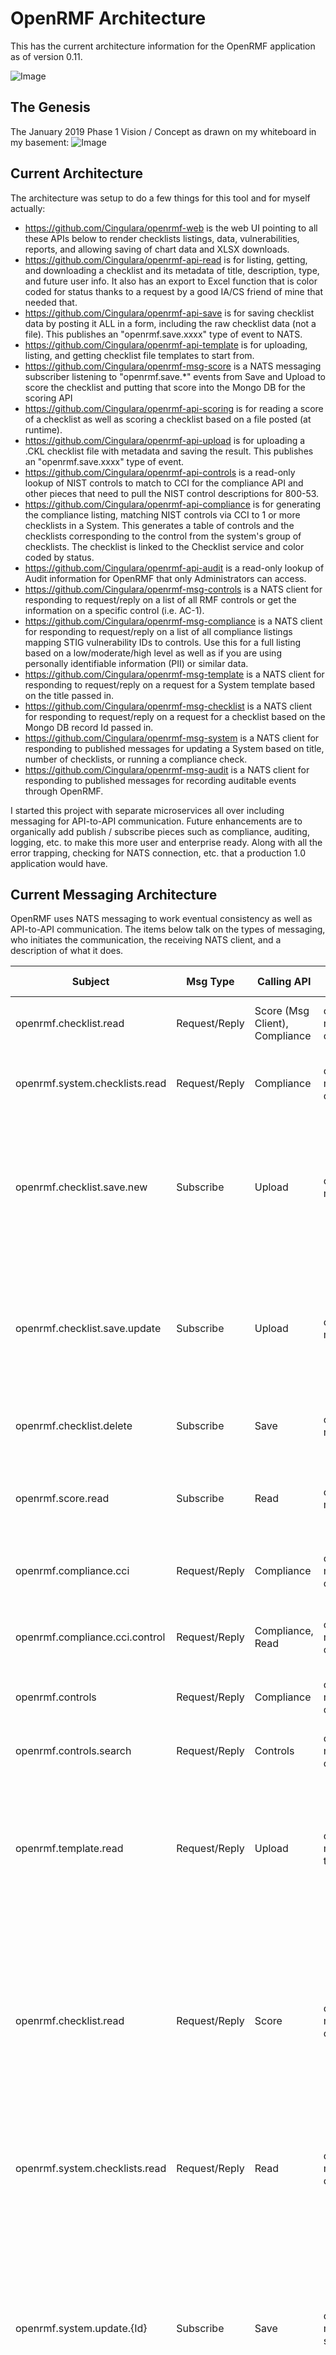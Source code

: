 # OpenRMF Architecture
This has the current architecture information for the OpenRMF application as of version 0.11.

![Image](./openRMF-Tool-Architecture.png?raw=true)

## The Genesis
The January 2019 Phase 1 Vision / Concept as drawn on my whiteboard in my basement:
![Image](./phase1-architecture-whiteboard.jpg?raw=true)

## Current Architecture

The architecture was setup to do a few things for this tool and for myself actually:
* https://github.com/Cingulara/openrmf-web is the web UI pointing to all these APIs below to render checklists listings, data, vulnerabilities, reports, and allowing saving 
of chart data and XLSX downloads.
* https://github.com/Cingulara/openrmf-api-read is for listing, getting, and downloading a checklist and its metadata of title, description, type, and future user info. It also has an export to Excel function that is color coded for status thanks to a request by a good IA/CS friend of mine that needed that.
* https://github.com/Cingulara/openrmf-api-save is for saving checklist data by posting it ALL in a form, including the raw checklist data (not a file). This publishes an "openrmf.save.xxxx" type of event to NATS.
* https://github.com/Cingulara/openrmf-api-template is for uploading, listing, and getting checklist file templates to start from.
* https://github.com/Cingulara/openrmf-msg-score is a NATS messaging subscriber listening to "openrmf.save.*" events from Save and Upload to score the checklist and putting that score into the Mongo DB for the scoring API
* https://github.com/Cingulara/openrmf-api-scoring is for reading a score of a checklist as well as scoring a checklist based on a file posted (at runtime).
* https://github.com/Cingulara/openrmf-api-upload is for uploading a .CKL checklist file with metadata and saving the result. This publishes an "openrmf.save.xxxx" type of event.
* https://github.com/Cingulara/openrmf-api-controls is a read-only lookup of NIST controls to match to CCI for the compliance API and other pieces that need to pull the NIST control descriptions for 800-53.
* https://github.com/Cingulara/openrmf-api-compliance is for generating the compliance listing, matching NIST controls via CCI to 1 or more checklists in a System. This generates a table of controls and the checklists corresponding to the control from the system's group of checklists. The checklist is linked to the Checklist service and color coded by status.
* https://github.com/Cingulara/openrmf-api-audit is a read-only lookup of Audit information for OpenRMF that only Administrators can access.
* https://github.com/Cingulara/openrmf-msg-controls is a NATS client for responding to request/reply on a list of all RMF controls or get the information on a specific control (i.e. AC-1).
* https://github.com/Cingulara/openrmf-msg-compliance is a NATS client for responding to request/reply on a list of all compliance listings mapping STIG vulnerability IDs to controls. Use this for a full listing based on a low/moderate/high level as well as if you are using personally identifiable information (PII) or similar data.
* https://github.com/Cingulara/openrmf-msg-template is a NATS client for responding to request/reply on a request for a System template based on the title passed in.
* https://github.com/Cingulara/openrmf-msg-checklist is a NATS client for responding to request/reply on a request for a checklist based on the Mongo DB record Id passed in.
* https://github.com/Cingulara/openrmf-msg-system is a NATS client for responding to published messages for updating a System based on title, number of checklists, or running a compliance check.
* https://github.com/Cingulara/openrmf-msg-audit is a NATS client for responding to published messages for recording auditable events through OpenRMF.

I started this project with separate microservices all over including messaging for API-to-API communication. Future enhancements are to organically add publish / subscribe pieces such as compliance, auditing, logging, etc. to make this more user and enterprise ready. Along with all the error trapping, checking for NATS connection, etc. that a production 1.0 application would have. 

## Current Messaging Architecture

OpenRMF uses NATS messaging to work eventual consistency as well as API-to-API communication. The items below talk on the types of messaging, who initiates the communication, the receiving NATS client, and a description of what it does.

| Subject | Msg Type | Calling API |     Receiving Client  | Description |
|---------|----------|-------------|-----------------------|-------------|
| openrmf.checklist.read | Request/Reply | Score (Msg Client), Compliance  | openrmf-msg-checklist | Ask for a full checklist/artifact record based on the ID passed in |
| openrmf.system.checklists.read | Request/Reply | Compliance          | openrmf-msg-checklist | Ask for all checklist records for a given system title passed in |
| openrmf.checklist.save.new | Subscribe | Upload | openrmf-msg-score | Grab the new uploaded checklist ID sent and generate the score of open, not applicable, not a finding, and not reviewed items across categories |
| openrmf.checklist.save.update | Subscribe | Upload | openrmf-msg-score | Grab the updated checklist ID sent and generate the score of open, not applicable, not a finding, and not reviewed items across categories |
| openrmf.checklist.delete | Subscribe | Save | openrmf-msg-score | Delete the score record for the passed in checklist ID  |
| openrmf.score.read | Subscribe | Read | openrmf-msg-score | Read API calling for the score when generating an XLSX checklist download listing the score. |
| openrmf.compliance.cci | Request/Reply | Compliance | openrmf-msg-compliance | Send back all CCI to NIST Major Controls listing. |
| openrmf.compliance.cci.control | Request/Reply | Compliance, Read | openrmf-msg-compliance | Send back a full listing of CCI items based on the NIST/RMF control passed in.  |
| openrmf.controls | Request/Reply | Compliance |  openrmf-msg-controls| Send back the list of all controls. |
| openrmf.controls.search | Request/Reply | Controls | openrmf-msg-controls | Send back a single record for the passed in control (i.e. AC-2). |
| openrmf.template.read | Request/Reply | Upload | openrmf-msg-template | Send back a single template checklist record for the passed in title. Used when you upload an XCCDF SCAP scan result to create a checklist. |
| openrmf.checklist.read | Request/Reply | Score | openrmf-msg-checklist | Send back a single checklist record for the passed in Mongo DB InternalId title. Used when you score a checklist in eventual consistency to pull the checklist and create the structure so we can do a count on status. |
| openrmf.system.checklists.read | Request/Reply | Read | openrmf-msg-checklist | Send back the list of checklists so we can export them into XLSX from the System page. |
| openrmf.system.update.{Id} | Subscribe | Save | openrmf-msg-system | When a system title is updated, make sure all references throughout the checklists are updated. We save the system group Id and the title with the checklists for easier usage throughout OpenRMF. The source-of-truth is the systemgroups collection in MongoDB. |
| openrmf.system.count.> | Subscribe | Upload (add) and Save (delete) | openrmf-msg-system | Increments with a ".add" at the end of the subject or decrements if there is a ".delete" at the end of the subject. The payload is the system group Id. |
| openrmf.system.compliance | Subscribe | Compliance | openrmf-msg-system | Stores the date of the last compliance check run into the system group record for display later. |
